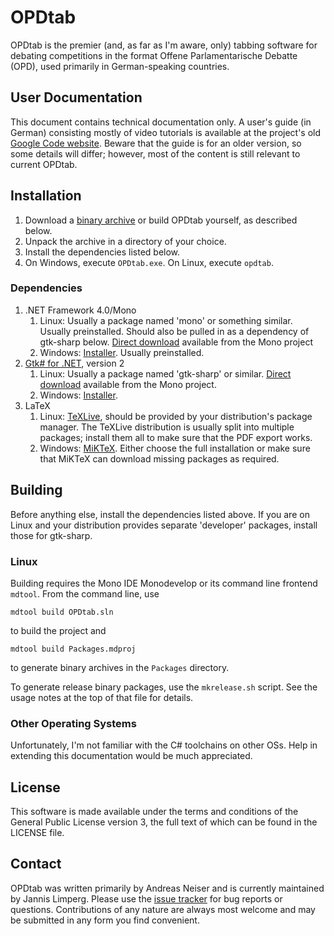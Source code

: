 # OPDtab

OPDtab is the premier (and, as far as I'm aware, only) tabbing software for
debating competitions in the format Offene Parlamentarische Debatte (OPD), used
primarily in German-speaking countries.

## User Documentation

This document contains technical documentation only. A user's guide (in German)
consisting mostly of video tutorials is available at the project's old [Google
Code website](https://code.google.com/archive/p/opdtab/wikis). Beware that the
guide is for an older version, so some details will differ; however, most of
the content is still relevant to current OPDtab.

## Installation

1. Download a [binary archive](https://github.com/JLimperg/opdtab/releases)
   or build OPDtab yourself, as described below.
2. Unpack the archive in a directory of your choice.
3. Install the dependencies listed below.
4. On Windows, execute `OPDtab.exe`. On Linux, execute `opdtab`.

### Dependencies

1. .NET Framework 4.0/Mono
   1. Linux: Usually a package named 'mono' or something similar. Usually
      preinstalled. Should also be pulled in as a dependency of gtk-sharp
      below. [Direct
      download](http://www.mono-project.com/download/#download-lin) available
      from the Mono project
   2. Windows:
      [Installer](http://www.microsoft.com/en-us/download/details.aspx?id=17851).
      Usually preinstalled.
2. [Gtk# for .NET](http://www.mono-project.com/docs/gui/gtksharp/), version 2
   1. Linux: Usually a package named 'gtk-sharp' or similar. [Direct
      download](http://www.mono-project.com/download/#download-lin) available
      from the Mono project.
   2. Windows: [Installer](http://www.mono-project.com/download/#download-win).
3. LaTeX
   1. Linux: [TeXLive](https://www.tug.org/texlive/), should be provided by
      your distribution's package manager. The TeXLive distribution is usually
      split into multiple packages; install them all to make sure that the PDF
      export works.
   2. Windows: [MiKTeX](http://miktex.org/). Either choose the full
      installation or make sure that MiKTeX can download missing packages as
      required.

## Building

Before anything else, install the dependencies listed above. If you are
on Linux and your distribution provides separate 'developer' packages,
install those for gtk-sharp.

### Linux

Building requires the Mono IDE Monodevelop or its command line frontend
`mdtool`. From the command line, use
```
mdtool build OPDtab.sln
```
to build the project and
```
mdtool build Packages.mdproj
```
to generate binary archives in the `Packages` directory.

To generate release binary packages, use the `mkrelease.sh` script. See
the usage notes at the top of that file for details.

### Other Operating Systems

Unfortunately, I'm not familiar with the C# toolchains on other OSs. Help in
extending this documentation would be much appreciated.

## License

This software is made available under the terms and conditions of the General
Public License version 3, the full text of which can be found in the LICENSE
file.

## Contact

OPDtab was written primarily by Andreas Neiser and is currently maintained by
Jannis Limperg. Please use the [issue
tracker](https://github.com/JLimperg/opdtab/issues) for bug reports or
questions. Contributions of any nature are always most welcome and may be
submitted in any form you find convenient.
